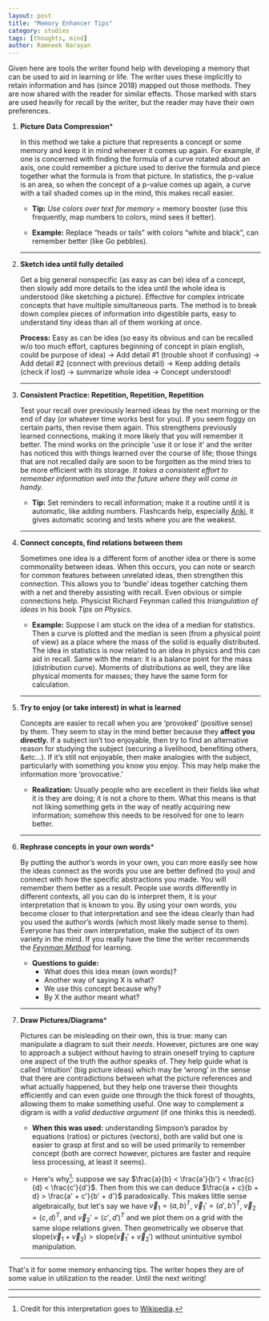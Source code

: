```yaml
---
layout: post
title: "Memory Enhancer Tips"
category: studies
tags: [thoughts, mind]
author: Ramneek Narayan
---
```


Given here are tools the writer found help with developing a memory that can be used to aid in learning or life. The writer uses these implicitly to retain information and has (since 2018) mapped out those methods. They are now shared with the reader for similar effects. Those marked with stars are used heavily for recall by the writer, but the reader may have their own preferences.

1. **Picture Data Compression***

    In this method we take a picture that represents a concept or some memory and keep it in mind whenever it comes up again. For example, if one is concerned with finding the formula of a curve rotated about an axis, one could remember a picture used to derive the formula and piece together what the formula is from that picture. In statistics, the p-value is an area, so when the concept of a p-value comes up again, a curve with a tail shaded comes up in the mind, this makes recall easier.

    * **Tip:** *Use colors over text for memory* = memory booster (use this frequently, map numbers to colors, mind sees it better).

    * **Example:** Replace “heads or tails” with colors “white and black”, can remember better (like Go pebbles).

    ---

2. **Sketch idea until fully detailed**

    Get a big general nonspecific (as easy as can be) idea of a concept, then slowly add more details to the idea until the whole idea is understood (like sketching a picture). Effective for complex intricate concepts that have multiple simultaneous parts. The method is to break down complex pieces of information into digestible parts, easy to understand tiny ideas than all of them working at once.

    **Process:** Easy as can be idea (so easy its obvious and can be recalled w/o too much effort, captures beginning of concept in plain english, could be purpose of idea) → Add detail \#1 (trouble shoot if confusing) → Add detail \#2 (connect with previous detail) → Keep adding details (check if lost) → summarize whole idea → Concept understood!

    ---

3. **Consistent Practice: Repetition, Repetition, Repetition**

    Test your recall over previously learned ideas by the next morning or the end of day (or whatever time works best for you). If you seem foggy on certain parts, then revise them again. This strengthens previously learned connections, making it more likely that you will remember it better. The mind works on the principle 'use it or lose it' and the writer has noticed this with things learned over the course of life; those things that are not recalled daily are soon to be forgotten as the mind tries to be more efficient with its storage. *It takes a consistent effort to remember information well into the future where they will come in handy.*

      * **Tip:** Set reminders to recall information; make it a routine until it is automatic, like adding numbers. Flashcards help, especially [Anki](https://www.ankiapp.com/), it gives automatic scoring and tests where you are the weakest.

      ---

4. **Connect concepts, find relations between them**

    Sometimes one idea is a different form of another idea or there is some commonality between ideas. When this occurs, you can note or search for common features between unrelated ideas, then strengthen this connection. This allows you to ‘bundle’ ideas together catching them with a net and thereby assisting with recall. Even obvious or simple connections help. Physicist Richard Feynman called this *triangulation of ideas* in his book *Tips on Physics*.

      * **Example:** Suppose I am stuck on the idea of a median for statistics. Then a curve is plotted and the median is seen (from a physical point of view) as a place where the mass of the solid is equally distributed. The idea in statistics is now related to an idea in physics and this can aid in recall. Same with the mean: it is a balance point for the mass (distribution curve). Moments of distributions as well, they are like physical moments for masses; they have the same form for calculation.

    ---

5. **Try to enjoy (or take interest) in what is learned**

    Concepts are easier to recall when you are ‘provoked’ (positive sense) by them. They seem to stay in the mind better because they **affect you directly.** If a subject isn’t too enjoyable, then try to find an alternative reason for studying the subject (securing a livelihood, benefiting others, &etc...). If it’s still not enjoyable, then make analogies with the subject, particularly with something you know you enjoy. This may help make the information more ‘provocative.’

    * **Realization:** Usually people who are excellent in their fields like what it is they are doing; it is not a chore to them. What this means is that not liking something gets in the way of neatly acquiring new information; somehow this needs to be resolved for one to learn better.

    ---

6. **Rephrase concepts in your own words***

    By putting the author’s words in your own, you can more easily see how the ideas connect as the words you use are better defined (to you) and connect with how the specific abstractions you made. You will remember them better as a result. People use words differently in different contexts, all you can do is interpret them, it is your interpretation that is known to you. By using your own words, you become closer to that interpretation and see the ideas clearly than had you used the author’s words (which most likely made sense to them). Everyone has their own interpretation, make the subject of its own variety in the mind. If you really have the time the writer recommends the *[Feynman Method](https://fs.blog/2012/04/feynman-technique/)* for learning.

      * **Questions to guide:**
        * What does this idea mean (own words)?
        * Another way of saying X is what?
        * We use this concept because why?
        * By X the author meant what?

    ---

7. **Draw Pictures/Diagrams***


    Pictures can be misleading on their own, this is true: many can manipulate a diagram to suit their *needs*. However, pictures are one way to approach a subject without having to strain oneself trying to capture one aspect of the truth the author speaks of. They help guide what is called ‘intuition’ (big picture ideas) which may be ‘wrong’ in the sense that there are contradictions between what the picture references and what actually happened, but they help one traverse their thoughts efficiently and can even guide one through the thick forest of thoughts, allowing them to make something useful. One way to complement a digram is with a *valid deductive argument* (if one thinks this is needed).

      * **When this was used:** understanding Simpson’s paradox by equations (ratios) or pictures (vectors), both are valid but one is easier to grasp at first and so will be used primarily to remember concept (both are correct however, pictures are faster and require less processing, at least it seems).

      * Here's why[^1]: suppose we say $\frac{a}{b} < \frac{a'}{b'} < \frac{c}{d} < \frac{c'}{d'}$. Then from this we can deduce $\frac{a + c}{b + d} > \frac{a' + c'}{b' + d'}$ paradoxically. This makes little sense algebraically, but let's say we have $\vec{v}_1 = (a, b)^T$, $\vec{v}_1' = (a', b')^T$, $\vec{v}_2 = (c, d)^T$, and $\vec{v}_2' = (c', d')^T$ and we plot them on a grid with the same slope relations given. Then geometrically we observe that $\text{slope}(\vec{v}_1 + \vec{v}_2) > \text{slope}(\vec{v}_1' + \vec{v}_2')$ without unintuitive symbol manipulation.

    ---

That's it for some memory enhancing tips. The writer hopes they are of some value in utilization to the reader. Until the next writing! <i class="fas fa-meteor"></i>

---
[^1]: Credit for this interpretation goes to [Wikipedia](https://en.wikipedia.org/wiki/Simpson%27s_paradox).
